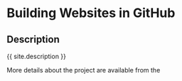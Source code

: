 # Building Websites in GitHub

## Description
{{ site.description }}

More details about the project are available from the
